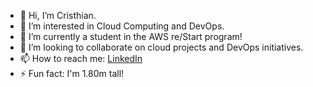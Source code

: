 - 👋 Hi, I’m Cristhian.
- 👀 I’m interested in Cloud Computing and DevOps.
- 🌱 I’m currently a student in the AWS re/Start program!
- 💞️ I’m looking to collaborate on cloud projects and DevOps initiatives.
- 📫 How to reach me: [LinkedIn](https://www.linkedin.com/in/cristhian-becerra-espinoza/)
- ⚡ Fun fact: I'm 1.80m tall!

<!---
cbecerrae/cbecerrae is a ✨ special ✨ repository because its `README.md` (this file) appears on your GitHub profile.
You can click the Preview link to take a look at your changes.
--->
